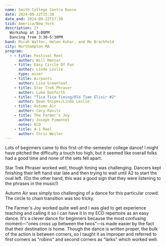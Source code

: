 ```yaml
---
name: Smith College Contra Dance
date: 2024-09-22T15:30
date_end: 2024-09-22T17:30
tzid: America/New_York
description: |+
  Workshop at 3:00PM
  Dancing from 3:30–5:30PM
band: Micah Walter, Helen Kuhar, and Mo Brachfeld
city: Northampton MA
program:
  - - title: Festival Reel
      author: Will Mentor
    - title: Easy Circle Of Fun
      author: Linda Leslie
      type: mixer
    - title: Airpants
      author: Lisa Greenleaf
    - title: Star Trek Phraser
      author: Luke Donforth
    - title: "Tica Tica Timing/Old Time Elixir #2"
      author: Dean Snipes/Linda Leslie
    - title: Autumn Air
      author: Cary Ravitz
    - title: The Farmer's Joy
      author: Joseph Pimentel
      notes: ECD
    - title: A-1 Reel
      author: Chris Weiler
---
```


Lots of beginners came to this first-of-the-semester college dance! I might have pitched the difficulty a touch too high, but it seemed like overall folks had a good time and none of the sets fell apart.

Star Trek Phraser worked well, though timing was challenging. Dancers kept finishing their left hand star late and then trying to wait until A2 to start the oval left. (On the other hand, this was a good sign that they were listening to the phrases in the music!)

Autumn Air was simply too challenging of a dance for this particular crowd. The circle to chain transition was too tricky.

The Farmer's Joy worked quite well and I was glad to get experience teaching and calling it so I can have it in my ECD repertoire as an easy dance. It's a clever dance for beginners because the most confusing moment—"ones cross up between the twos"—is made easier by the fact that their destination is home. Though the dance is written proper, the bulk of the action is between corners, so I taught it as improper and referred to first corners as "robins" and second corners as "larks" which worked well.
